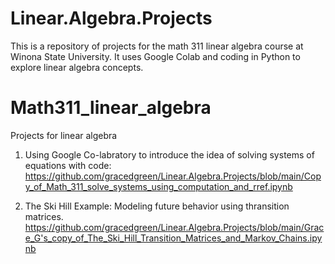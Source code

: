# Linear.Algebra.Projects

This is a repository of projects for the math 311 linear algebra course at Winona State University. It uses Google Colab and coding in Python to explore linear algebra concepts.

# Math311_linear_algebra
Projects for linear algebra

1. Using Google Co-labratory to introduce the idea of solving systems of equations with code:
https://github.com/gracedgreen/Linear.Algebra.Projects/blob/main/Copy_of_Math_311_solve_systems_using_computation_and_rref.ipynb

2. The Ski Hill Example: Modeling future behavior using thransition matrices.
https://github.com/gracedgreen/Linear.Algebra.Projects/blob/main/Grace_G's_copy_of_The_Ski_Hill_Transition_Matrices_and_Markov_Chains.ipynb
